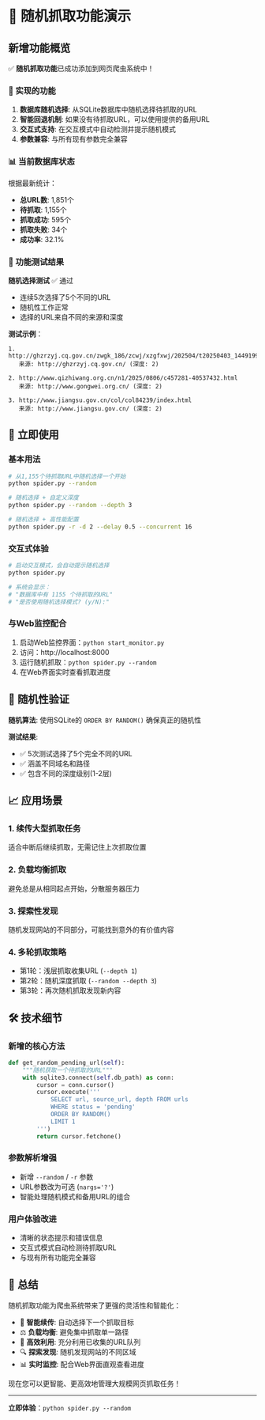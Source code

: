 # 🎯 随机抓取功能演示

## 新增功能概览

✅ **随机抓取功能**已成功添加到网页爬虫系统中！

### 🔧 实现的功能

1. **数据库随机选择**: 从SQLite数据库中随机选择待抓取的URL
2. **智能回退机制**: 如果没有待抓取URL，可以使用提供的备用URL  
3. **交互式支持**: 在交互模式中自动检测并提示随机模式
4. **参数兼容**: 与所有现有参数完全兼容

### 📊 当前数据库状态

根据最新统计：
- **总URL数**: 1,851个
- **待抓取**: 1,155个  
- **抓取成功**: 595个
- **抓取失败**: 34个
- **成功率**: 32.1%

### 🧪 功能测试结果

**随机选择测试** ✅ 通过
- 连续5次选择了5个不同的URL
- 随机性工作正常
- 选择的URL来自不同的来源和深度

**测试示例**：
```
1. http://ghzrzyj.cq.gov.cn/zwgk_186/zcwj/xzgfxwj/202504/t20250403_14491991.html
   来源: http://ghzrzyj.cq.gov.cn/ (深度: 2)

2. http://www.qizhiwang.org.cn/n1/2025/0806/c457281-40537432.html  
   来源: http://www.gongwei.org.cn/ (深度: 2)

3. http://www.jiangsu.gov.cn/col/col84239/index.html
   来源: http://www.jiangsu.gov.cn/ (深度: 2)
```

## 🚀 立即使用

### 基本用法
```bash
# 从1,155个待抓取URL中随机选择一个开始
python spider.py --random

# 随机选择 + 自定义深度
python spider.py --random --depth 3

# 随机选择 + 高性能配置  
python spider.py -r -d 2 --delay 0.5 --concurrent 16
```

### 交互式体验
```bash
# 启动交互模式，会自动提示随机选择
python spider.py

# 系统会显示：
# "数据库中有 1155 个待抓取的URL"
# "是否使用随机选择模式? (y/N):"
```

### 与Web监控配合
1. 启动Web监控界面：`python start_monitor.py`
2. 访问：http://localhost:8000
3. 运行随机抓取：`python spider.py --random`
4. 在Web界面实时查看抓取进度

## 🎲 随机性验证

**随机算法**: 使用SQLite的 `ORDER BY RANDOM()` 确保真正的随机性

**测试结果**: 
- ✅ 5次测试选择了5个完全不同的URL
- ✅ 涵盖不同域名和路径
- ✅ 包含不同的深度级别(1-2层)

## 📈 应用场景

### 1. **续传大型抓取任务**
适合中断后继续抓取，无需记住上次抓取位置

### 2. **负载均衡抓取**  
避免总是从相同起点开始，分散服务器压力

### 3. **探索性发现**
随机发现网站的不同部分，可能找到意外的有价值内容

### 4. **多轮抓取策略**
- 第1轮：浅层抓取收集URL (`--depth 1`)
- 第2轮：随机深度抓取 (`--random --depth 3`)  
- 第3轮：再次随机抓取发现新内容

## 🛠️ 技术细节

### 新增的核心方法
```python
def get_random_pending_url(self):
    """随机获取一个待抓取的URL"""
    with sqlite3.connect(self.db_path) as conn:
        cursor = conn.cursor()
        cursor.execute('''
            SELECT url, source_url, depth FROM urls 
            WHERE status = 'pending' 
            ORDER BY RANDOM() 
            LIMIT 1
        ''')
        return cursor.fetchone()
```

### 参数解析增强
- 新增 `--random` / `-r` 参数
- URL参数改为可选 (`nargs='?'`)
- 智能处理随机模式和备用URL的组合

### 用户体验改进
- 清晰的状态提示和错误信息
- 交互式模式自动检测待抓取URL
- 与现有所有功能完全兼容

## 🎉 总结

随机抓取功能为爬虫系统带来了更强的灵活性和智能化：

- 🔄 **智能续传**: 自动选择下一个抓取目标
- ⚖️ **负载均衡**: 避免集中抓取单一路径  
- 🎯 **高效利用**: 充分利用已收集的URL队列
- 🔍 **探索发现**: 随机发现网站的不同区域
- 📊 **实时监控**: 配合Web界面直观查看进度

现在您可以更智能、更高效地管理大规模网页抓取任务！

---

**立即体验**：`python spider.py --random`